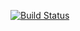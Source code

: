 [![Build Status](https://travis-ci.com/zhenerenya/lab04.svg?branch=master)](https://travis-ci.com/zhenerenya/lab04)
